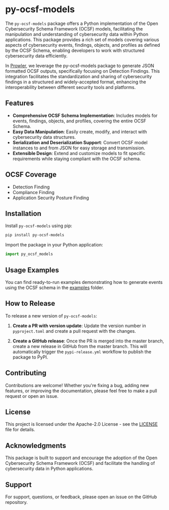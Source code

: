 # py-ocsf-models

The `py-ocsf-models` package offers a Python implementation of the Open Cybersecurity Schema Framework (OCSF) models, facilitating the manipulation and understanding of cybersecurity data within Python applications. This package provides a rich set of models covering various aspects of cybersecurity events, findings, objects, and profiles as defined by the OCSF Schema, enabling developers to work with structured cybersecurity data efficiently.

In [Prowler](https://github.com/prowler-cloud/prowler), we leverage the py-ocsf-models package to generate JSON formatted OCSF outputs, specifically focusing on Detection Findings. This integration facilitates the standardization and sharing of cybersecurity findings in a structured and widely-accepted format, enhancing the interoperability between different security tools and platforms.

## Features

- **Comprehensive OCSF Schema Implementation**: Includes models for events, findings, objects, and profiles, covering the entire OCSF Schema.
- **Easy Data Manipulation**: Easily create, modify, and interact with cybersecurity data structures.
- **Serialization and Deserialization Support**: Convert OCSF model instances to and from JSON for easy storage and transmission.
- **Extensible Design**: Extend and customize models to fit specific requirements while staying compliant with the OCSF schema.

## OCSF Coverage

- Detection Finding
- Compliance Finding
- Application Security Posture Finding

## Installation

Install `py-ocsf-models` using pip:

```bash
pip install py-ocsf-models
```

Import the package in your Python application:

```python
import py_ocsf_models
```

## Usage Examples

You can find ready-to-run examples demonstrating how to generate events using the OCSF schema in the [examples](./examples/) folder.

## How to Release

To release a new version of `py-ocsf-models`:

1. **Create a PR with version update**: Update the version number in `pyproject.toml` and create a pull request with the changes.

2. **Create a GitHub release**: Once the PR is merged into the master branch, create a new release in GitHub from the master branch. This will automatically trigger the `pypi-release.yml` workflow to publish the package to PyPI.

## Contributing
Contributions are welcome! Whether you're fixing a bug, adding new features, or improving the documentation, please feel free to make a pull request or open an issue.

## License
This project is licensed under the Apache-2.0 License - see the [LICENSE](LICENSE) file for details.

## Acknowledgments
This package is built to support and encourage the adoption of the Open Cybersecurity Schema Framework (OCSF) and facilitate the handling of cybersecurity data in Python applications.

## Support
For support, questions, or feedback, please open an issue on the GitHub repository.
